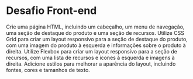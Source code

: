 # Desafio Front-end
Crie uma página HTML, incluindo um cabeçalho, um menu de navegação, uma seção de destaque do produto e uma seção de recursos.
Utilize CSS Grid para criar um layout responsivo para a seção de destaque do produto, com uma imagem do produto à esquerda e informações sobre o produto à direita.
Utilize Flexbox para criar um layout responsivo para a seção de recursos, com uma lista de recursos e ícones à esquerda e imagens à direita.
Adicione estilos para melhorar a aparência do layout, incluindo fontes, cores e tamanhos de texto.
